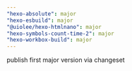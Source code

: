```yaml
---
"hexo-absolute": major
"hexo-esbuild": major
"@uiolee/hexo-htmlnano": major
"hexo-symbols-count-time-2": major
"hexo-workbox-build": major
---
```


publish first major version via changeset
